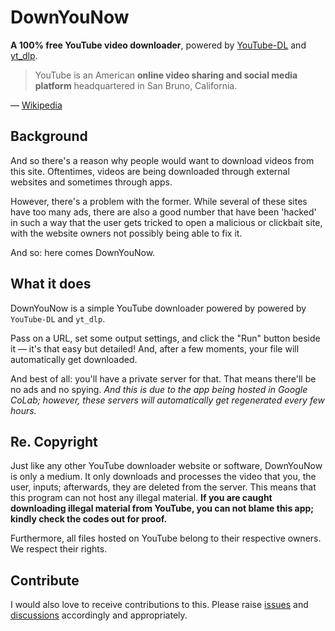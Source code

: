 # DownYouNow
**A 100% free YouTube video downloader**, powered by [YouTube-DL](https://urlzs.com/AqDFN) and [yt_dlp](https://urlzs.com/rkBHD). 

> YouTube is an American **online video sharing and social media platform** headquartered in San Bruno, California. 

— [Wikipedia](https://urlzs.com/h6dcq)

## Background
And so there's a reason why people would want to download videos from this site. Oftentimes, videos are being downloaded through external websites and sometimes through apps. 

However, there's a problem with the former. While several of these sites have too many ads, there are also a good number that have been 'hacked' in such a way that the user gets tricked to open a malicious or clickbait site, with the website owners not possibly being able to fix it. 

And so: here comes DownYouNow. 

## What it does
DownYouNow is a simple YouTube downloader powered by powered by `YouTube-DL` and `yt_dlp`. 

Pass on a URL, set some output settings, and click the "Run" button beside it — it's that easy but detailed! And, after a few moments, your file will automatically get downloaded. 

And best of all: you'll have a private server for that. That means there'll be no ads and no spying. _And this is due to the app being hosted in Google CoLab; however, these servers will automatically get regenerated every few hours._ 

## Re. Copyright
Just like any other YouTube downloader website or software, DownYouNow is only a medium. It only downloads and processes the video that you, the user, inputs; afterwards, they are deleted from the server. This means that this program can not host any illegal material. **If you are caught downloading illegal material from YouTube, you can not blame this app; kindly check the codes out for proof.**

Furthermore, all files hosted on YouTube belong to their respective owners. We respect their rights. 

## Contribute
I would also love to receive contributions to this. Please raise [issues](https://github.com/buzz-lightsnack-2007/DownYouNow/issues) and [discussions](https://github.com/buzz-lightsnack-2007/DownYouNow/discussions) accordingly and appropriately. 
